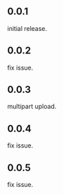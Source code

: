 ## 0.0.1
initial release.

## 0.0.2
fix issue.

## 0.0.3
multipart upload.

## 0.0.4
fix issue.

## 0.0.5
fix issue.